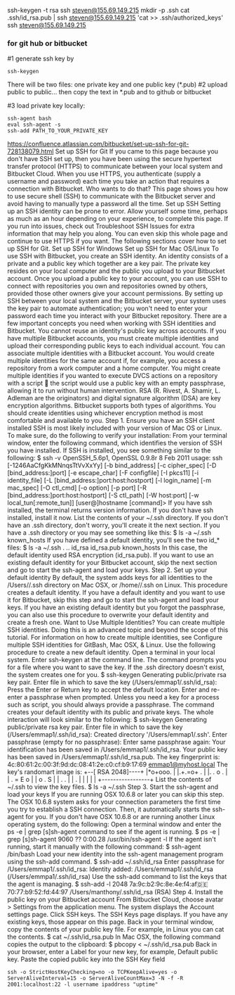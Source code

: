
ssh-keygen -t rsa
ssh steven@155.69.149.215 mkdir -p .ssh
cat .ssh/id_rsa.pub | ssh steven@155.69.149.215 'cat >> .ssh/authorized_keys'
ssh steven@155.69.149.215




### for git hub or bitbucket

#1 generate ssh key by
```
ssh-keygen
```
There will be two files: one private key and one public key (*.pub)
#2 upload public to public...
then copy the text in *.pub and to github or bitbucket

#3 load private key locally:

```
ssh-agent bash
eval ssh-agent -s
ssh-add PATH_TO_YOUR_PRIVATE_KEY
```







https://confluence.atlassian.com/bitbucket/set-up-ssh-for-git-728138079.html
Set up SSH for Git
If you came to this page because you don't have SSH set up, then you have been using the secure hypertext transfer protocol (HTTPS) to communicate between your local system and Bitbucket Cloud. When you use HTTPS, you authenticate (supply a username and password) each time you take an action that requires a connection with Bitbucket. Who wants to do that? This page shows you how to use secure shell (SSH) to communicate with the Bitbucket server and avoid having to manually type a password all the time.
Set up SSH
Setting up an SSH identity can be prone to error. Allow yourself some time, perhaps as much as an hour depending on your experience, to complete this page. If you run into issues, check out Troubleshoot SSH Issues for extra information that may help you along. You can even skip this whole page and continue to use HTTPS if you want.
The following sections cover how to set up SSH for Git.
  Set up SSH for Windows
  Set up SSH for Mac OS/Linux
To use SSH with Bitbucket, you create an SSH identity. An identity consists of a private and a public key which together are a key pair. The private key resides on your local computer and the public you upload to your Bitbucket account. Once you upload a public key to your account, you can use SSH to connect with repositories you own and repositories owned by others, provided those other owners give your account permissions. By setting up SSH between your local system and the Bitbucket server, your system uses the key pair to automate authentication; you won't need to enter your password each time you interact with your Bitbucket repository.
There are a few important concepts you need when working with SSH identities and Bitbucket.
You cannot reuse an identity's public key across accounts. If you have multiple Bitbucket accounts, you must create multiple identities and upload their corresponding public keys to each individual account. 
You can associate multiple identities with a Bitbucket account. You would create multiple identities for the same account if, for example, you access a repository from a work computer and a home computer. You might create multiple identities if you wanted to execute DVCS actions on a repository with a script  the script would use a public key with an empty passphrase, allowing it to run without human intervention.
RSA (R. Rivest, A. Shamir, L. Adleman are the originators) and digital signature algorithm (DSA) are key encryption algorithms. Bitbucket supports both types of algorithms. You should create identities using whichever encryption method is most comfortable and available to you.
Step 1. Ensure you have an SSH client installed
SSH is most likely included with your version of Mac OS or Linux. To make sure, do the following to verify your installation:
From your terminal window, enter the following command, which identifies the version of SSH you have installed.
If SSH is installed, you see something similar to the following:
$ ssh -v 
OpenSSH_5.6p1, OpenSSL 0.9.8r 8 Feb 2011
usage: ssh [-1246AaCfgKkMNnqsTtVvXxYy] [-b bind_address] [-c cipher_spec]
           [-D [bind_address:]port] [-e escape_char] [-F configfile]
           [-I pkcs11] [-i identity_file]
           [-L [bind_address:]port:host:hostport]
           [-l login_name] [-m mac_spec] [-O ctl_cmd] [-o option] [-p port]
[-R [bind_address:]port:host:hostport] [-S ctl_path]
           [-W host:port] [-w local_tun[:remote_tun]]
           [user@]hostname [command]>
If you have  ssh  installed, the terminal returns version information. 
If you don't have ssh installed, install it now.
List the contents of your ~/.ssh directory.
If you don't have an .ssh directory, don't worry, you'll create it the next section. If you have a .ssh directory or you may see something like this:
$ ls -a ~/.ssh 
known_hosts
If you have defined a default identity, you'll see the two id_* files:
$ ls -a ~/.ssh 
.        ..        id_rsa        id_rsa.pub    known_hosts
In this case, the default identity used RSA encryption (id_rsa.pub). If you want to use an existing default identity for your Bitbucket account, skip the next section and go to start the ssh-agent and load your keys.
Step 2. Set up your default identity
By default, the system adds keys for all identities to the /Users/<yourname>/.ssh directory on Mac OSX, or /home/<yourname>/.ssh on Linux. This procedure creates a default identity. If you have a default identity and you want to use it for Bitbucket, skip this step and go to start the ssh-agent and load your keys. If you have an existing default identity but you forgot the passphrase, you can also use this procedure to overwrite your default identity and create a fresh one.
Want to Use Multiple Identities?
You can create multiple SSH identities. Doing this is an advanced topic and beyond the scope of this tutorial. For information on how to create multiple identities, see Configure multiple SSH identities for GitBash, Mac OSX, & Linux.
Use the following procedure to create a new default identity.
Open a terminal in your local system.
Enter ssh-keygen at the command line.
The command prompts you for a file where you want to save the key. If the .ssh directory doesn't exist, the system creates one for you.
$ ssh-keygen 
Generating public/private rsa key pair.
Enter file in which to save the key (/Users/emmap1/.ssh/id_rsa):
Press the Enter or Return key to accept the default location.
Enter and re-enter a passphrase when prompted.
Unless you need a key for a process such as script, you should always provide a passphrase. The command creates your default identity with its public and private keys. The whole interaction will look similar to the following:
$ ssh-keygen 
Generating public/private rsa key pair.
Enter file in which to save the key (/Users/emmap1/.ssh/id_rsa):
Created directory '/Users/emmap1/.ssh'.
Enter passphrase (empty for no passphrase):
Enter same passphrase again:
Your identification has been saved in /Users/emmap1/.ssh/id_rsa.
Your public key has been saved in /Users/emmap1/.ssh/id_rsa.pub.
The key fingerprint is:
4c:80:61:2c:00:3f:9d:dc:08:41:2e:c0:cf:b9:17:69 emmap1@myhost.local
The key's randomart image is:
+--[ RSA 2048]----+
|*o+ooo.          |
|.+.=o+ .         |
|. *.* o .        |
| . = E o         |
|    o . S        |
|   . .           |
|     .           |
|                 |
|                 |
+-----------------+
List the contents of ~/.ssh to view the key files.
$ ls -a ~/.ssh
Step 3. Start the ssh-agent and load your keys
If you are running OSX 10.6.8 or later you can skip this step.  The OSX 10.6.8 system asks for your connection parameters the first time you try to establish a SSH connection.  Then, it automatically starts the ssh-agent for you. If you don't have OSX 10.6.8 or are running another Linux operating system, do the following:
Open a terminal window and enter the ps -e | grep [s]sh-agent command to see if the agent is running.
$ ps -e | grep [s]sh-agent 
 9060 ?? 0:00.28 /usr/bin/ssh-agent -l
If the agent isn't running, start it manually with the following command:
$ ssh-agent /bin/bash
Load your new identity into the ssh-agent management program using the ssh-add command.
$ ssh-add ~/.ssh/id_rsa 
Enter passphrase for /Users/emmap1/.ssh/id_rsa:
Identity added: /Users/emmap1/.ssh/id_rsa (/Users/emmpa1/.ssh/id_rsa)
Use the ssh-add command to list the keys that the agent is managing.
$ ssh-add -l 
2048 7a:9c:b2:9c:8e:4e:f4:af:de:70:77:b9:52:fd:44:97 /Users/manthony/.ssh/id_rsa (RSA)
Step 4. Install the public key on your Bitbucket account
From Bitbucket Cloud, choose avatar > Settings from the application menu. 
The system displays the Account settings page.
Click SSH keys.
The SSH Keys page displays. If you have any existing keys, those appear on this page.
Back in your terminal window, copy the contents of your public key file.
For example, in Linux you can cat the contents.
$ cat ~/.ssh/id_rsa.pub
In Mac OSX, the following command copies the output to the clipboard:
$ pbcopy < ~/.ssh/id_rsa.pub
Back in your browser, enter a Label for your new key, for example, Default public key.
Paste the copied public key into the SSH Key field
```
ssh -o StrictHostKeyChecking=no -o TCPKeepAlive=yes -o ServerAliveInterval=15 -o ServerAliveCountMax=3 -N -f -R 2001:localhost:22 -l username ipaddress "uptime"
```
